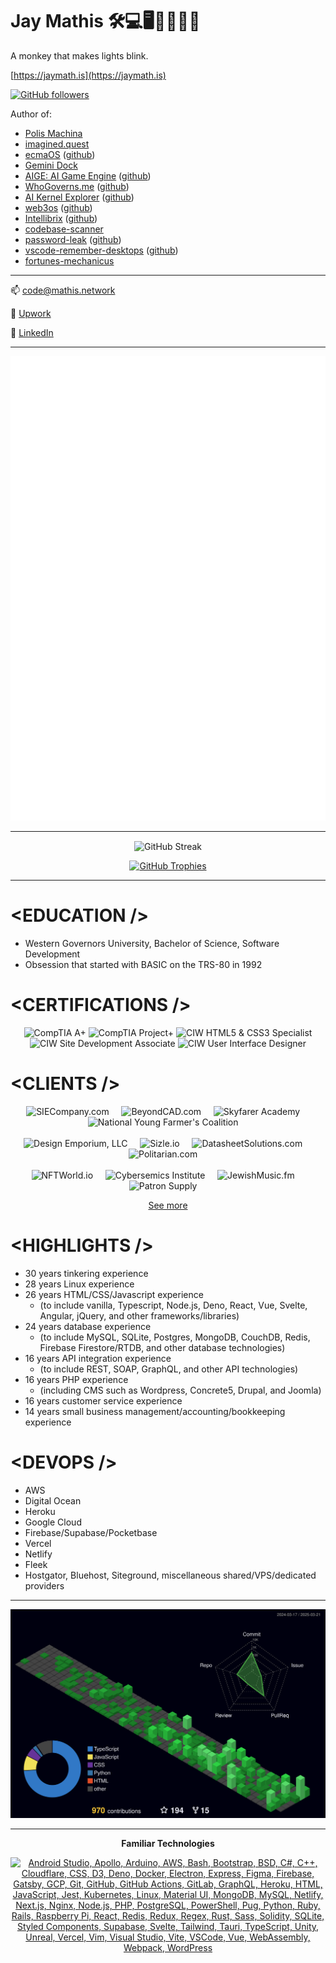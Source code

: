 <!-- markdownlint-disable MD033 -->

# Jay Mathis 🛠️💻🖥️👨‍💻👨‍🎓 

A monkey that makes lights blink.

[https://jaymath.is](https://jaymath.is)

[![GitHub followers](https://img.shields.io/github/followers/mathiscode.svg?style=social&label=Follow&maxAge=30000&r=5465465)](https://github.com/mathiscode?tab=followers)

Author of:

- [Polis Machina](https://polismachina.com)
- [imagined.quest](https://imagined.quest)
- [ecmaOS](https://ecmaos.sh) ([github](https://github.com/ecmaos/ecmaos))
- [Gemini Dock](https://github.com/mathiscode/gemini-dock)
- [AIGE: AI Game Engine](https://aige.games) ([github](https://github.com/mathiscode/aige))
- [WhoGoverns.me](https://whogoverns.me) ([github](https://github.com/mathiscode/whogoverns.me))
- [AI Kernel Explorer](https://pypi.org/project/ai-kernel-explorer/) ([github](https://github.com/mathiscode/ai-kernel-explorer))
- [web3os](https://web3os.sh) ([github](https://github.com/web3os-org/kernel))
- [Intellibrix](https://intellibrix.dev) ([github](https://github.com/intellibrix/intellibrix))
- [codebase-scanner](https://github.com/mathiscode/codebase-scanner#readme)
- [password-leak](https://www.npmjs.com/package/@mathiscode/password-leak#readme) ([github](https://github.com/mathiscode/password-leak))
- [vscode-remember-desktops](https://github.com/mathiscode/vscode-remember-desktops) ([github](https://github.com/mathiscode/vscode-remember-desktops))
- [fortunes-mechanicus](https://github.com/mathiscode/fortunes-mechanicus)

---

📫 [code@mathis.network](mailto:code@mathis.network)

🔗 [Upwork](https://www.upwork.com/freelancers/jrmathis)

🔗 [LinkedIn](https://www.linkedin.com/in/jrmathis)

---

![Metrics](https://github.com/mathiscode/mathiscode/blob/master/github-metrics.svg)

---

<p align="center">
    <img alt="GitHub Streak" align="center" src="https://github-readme-streak-stats.herokuapp.com/?user=mathiscode&theme=merko&hide_border=true&mode=weekly" />
</p>

<p align="center">
    <a href="https://github.com/ryo-ma/github-profile-trophy">
        <img alt="GitHub Trophies" src="https://github-profile-trophy.vercel.app/?username=mathiscode&theme=onedark&column=-1&rank=-C" />
    </a>
</p>

---

# &lt;EDUCATION /&gt;

- Western Governors University, Bachelor of Science, Software Development
- Obsession that started with BASIC on the TRS-80 in 1992

# &lt;CERTIFICATIONS /&gt;

<div align="center">
    <img src="https://jaymath.is/images/comptia-aplus.png" alt="CompTIA A+" width="150" height="150">
    <img src="https://jaymath.is/images/comptia-projectplus.png" alt="CompTIA Project+" width="150" height="150">
    <img src="https://jaymath.is/images/ciw-html5css3.png" alt="CIW HTML5 & CSS3 Specialist" width="150" height="150">
    <img src="https://jaymath.is/images/ciw-site.png" alt="CIW Site Development Associate" width="150" height="150">
    <img src="https://jaymath.is/images/ciw-ui.png" alt="CIW User Interface Designer" width="150" height="150">
</div>

# &lt;CLIENTS /&gt;

<div align="center">
    <img src="https://jaymath.is/images/sie.png" alt="SIECompany.com" width="170">&nbsp;&nbsp;&nbsp;&nbsp;
    <img src="https://jaymath.is/images/beyondcad.png" alt="BeyondCAD.com" width="170">&nbsp;&nbsp;&nbsp;&nbsp;
    <img src="https://jaymath.is/images/skyfarer-academy.png" alt="Skyfarer Academy" width="170">&nbsp;&nbsp;&nbsp;&nbsp;
    <img src="https://jaymath.is/images/young-farmers.png" alt="National Young Farmer's Coalition" width="170">&nbsp;&nbsp;&nbsp;&nbsp;
</div>
<br />
<div align="center">
    <img src="https://jaymath.is/images/design-emporium.png" alt="Design Emporium, LLC" width="170">&nbsp;&nbsp;&nbsp;&nbsp;
    <img src="https://jaymath.is/images/sizle.png" alt="Sizle.io" width="170">&nbsp;&nbsp;&nbsp;&nbsp;
    <img src="https://jaymath.is/images/datasheet-solutions.png" alt="DatasheetSolutions.com" width="170">&nbsp;&nbsp;&nbsp;&nbsp;
    <img src="https://jaymath.is/images/politarian.png" alt="Politarian.com" width="170">&nbsp;&nbsp;&nbsp;&nbsp;
</div>
<br />
<div align="center">
    <img src="https://jaymath.is/images/nftworld.png" alt="NFTWorld.io" width="170">&nbsp;&nbsp;&nbsp;&nbsp;
    <img src="https://jaymath.is/images/em.png" alt="Cybersemics Institute" width="170">&nbsp;&nbsp;&nbsp;&nbsp;
    <img src="https://jaymath.is/images/jewish-music.png" alt="JewishMusic.fm" width="170">&nbsp;&nbsp;&nbsp;&nbsp;
    <img src="https://jaymath.is/images/patron-supply.png" alt="Patron Supply" width="170">&nbsp;&nbsp;&nbsp;&nbsp;
</div>

<p align="center">
    <a href="https://jaymath.is">See more</a>
</p>

# &lt;HIGHLIGHTS /&gt;

- 30 years tinkering experience
- 28 years Linux experience
- 26 years HTML/CSS/Javascript experience
  - (to include vanilla, Typescript, Node.js, Deno, React, Vue, Svelte, Angular, jQuery, and other frameworks/libraries)
- 24 years database experience
  - (to include MySQL, SQLite, Postgres, MongoDB, CouchDB, Redis, Firebase Firestore/RTDB, and other database technologies)
- 16 years API integration experience
  - (to include REST, SOAP, GraphQL, and other API technologies)
- 16 years PHP experience
  - (including CMS such as Wordpress, Concrete5, Drupal, and Joomla)
- 16 years customer service experience
- 14 years small business management/accounting/bookkeeping experience

# &lt;DEVOPS /&gt;

- AWS
- Digital Ocean
- Heroku
- Google Cloud
- Firebase/Supabase/Pocketbase
- Vercel
- Netlify
- Fleek
- Hostgator, Bluehost, Siteground, miscellaneous shared/VPS/dedicated providers

---

![](./profile-3d-contrib/profile-night-green.svg)

---

<p align="center"><strong>Familiar Technologies</strong></p>
<p align="center">
  <a href="https://skillicons.dev">
    <img alt="Android Studio, Apollo, Arduino, AWS, Bash, Bootstrap, BSD, C#, C++, Cloudflare, CSS, D3, Deno, Docker, Electron, Express, Figma, Firebase, Gatsby, GCP, Git, GitHub, GitHub Actions, GitLab, GraphQL, Heroku, HTML, JavaScript, Jest, Kubernetes, Linux, Material UI, MongoDB, MySQL, Netlify, Next.js, Nginx, Node.js, PHP, PostgreSQL, PowerShell, Pug, Python, Ruby, Rails, Raspberry Pi, React, Redis, Redux, Regex, Rust, Sass, Solidity, SQLite, Styled Components, Supabase, Svelte, Tailwind, Tauri, TypeScript, Unity, Unreal, Vercel, Vim, Visual Studio, Vite, VSCode, Vue, WebAssembly, Webpack, WordPress" src="https://skillicons.dev/icons?i=androidstudio,apollo,arduino,aws,bash,bootstrap,bsd,cs,cpp,cloudflare,css,d3,deno,bots,docker,dotnet,electron,express,figma,firebase,gatsby,gcp,git,github,githubactions,gitlab,graphql,heroku,html,js,jest,kubernetes,linux,md,materialui,mongodb,mysql,netlify,nextjs,nginx,nodejs,php,postgres,powershell,pug,py,ruby,rails,raspberrypi,react,redis,redux,regex,rust,sass,solidity,sqlite,styledcomponents,supabase,svelte,svg,tailwind,tauri,ts,unity,unreal,vercel,vim,visualstudio,vite,vscode,vue,wasm,webpack,wordpress" />
  </a>
</p>

<!--
<p align="center">
    <img align="center" src="https://github-readme-streak-stats.herokuapp.com/?user=mathiscode&theme=merko&hide_border=true&mode=weekly" />
</p>

<p align="center">
    <a href="https://github.com/ryo-ma/github-profile-trophy">
        <img src="https://github-profile-trophy.vercel.app/?username=mathiscode&theme=onedark&column=-1&rank=-C" />
    </a>
</p>
-->

<!--
| Stats |     | Languages |
| ----- | --- | --------- |
| [![Stats](https://github-readme-stats.vercel.app/api?username=mathiscode&theme=blue-green)](https://github.com/mathiscode) | | [![Languages](https://github-readme-stats.vercel.app/api/top-langs/?username=mathiscode&theme=blue-green)](https://github.com/mathiscode) |
-->

<!--[![Stats](https://github-readme-stats.vercel.app/api?username=mathiscode&theme=blue-green)](https://github.com/mathiscode)-->

<!--![Metrics](https://github.com/mathiscode/mathiscode/blob/master/github-metrics.svg)-->
